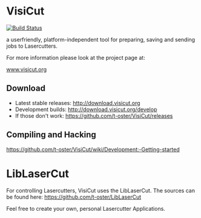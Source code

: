VisiCut
=======

[![Build Status](https://travis-ci.org/t-oster/VisiCut.svg?branch=master)](https://travis-ci.org/t-oster/VisiCut)

a userfriendly, platform-independent tool for preparing, saving and sending jobs to Lasercutters.

For more information please look at the project page at:

www.visicut.org

Download
--------
* Latest stable releases: http://download.visicut.org
* Development builds: http://download.visicut.org/develop
* If those don't work: https://github.com/t-oster/VisiCut/releases

Compiling and Hacking
---------------------
https://github.com/t-oster/VisiCut/wiki/Development:-Getting-started

LibLaserCut
===========

For controlling Lasercutters, VisiCut uses the LibLaserCut. The sources can be found here: https://github.com/t-oster/LibLaserCut

Feel free to create your own, personal Lasercutter Applications.